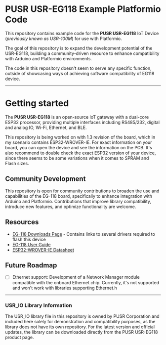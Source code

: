 # PUSR USR-EG118 Example Platformio Code

This repository contains example code for the **PUSR USR-EG118** IoT Device (*previously known as USR-100M*) for use with Platformio.

The goal of this repository is to expand the development potential of the USR-EG118, building a community-driven resource to enhance compatibility with Arduino and Platformio environments.

The code in this repository doesn't seem to serve any specific function, outside of showcasing ways of achieving software compatibility of EG118 device.

---
# Getting started 
The **PUSR USR-EG118** is an open-source IoT gateway with a dual-core ESP32 processor, providing multiple interfaces including RS485/232, digital and analog IO, Wi-Fi, Ethernet, and BLE. 

This repository is being worked on with 1.3 revision of the board, which in my scenario contains ESP32-WROVER-IE.
For exact information on your board, you can open the device and see the information on the PCB. It's also recommend to double check the exact ESP32 version of your device, since there seems to be some variations when it comes to SPRAM and Flash sizes.

## Community Development
This repository is open for community contributions to broaden the use and capabilities of the EG-118 board, specifically to enhance integration with Arduino and Platformio. Contributions that improve library compatibility, introduce new features, and optimize functionality are welcome.


## Resources
- [EG-118 Downloads Page](https://www.pusr.com/products/arduino-open-source-iot-gateway.html) - Contains links to several drivers required to flash this device
- [EG-118 User Guide](https://www.pusr.com/uploads/20240809/51d0b52adbb11668a8c8e1880092960a.pdf)
- [ESP32-WROVER-IE Datasheet](https://www.espressif.com/sites/default/files/documentation/esp32-wrover-e_esp32-wrover-ie_datasheet_en.pdf)

## Future Roadmap
- [ ] Ethernet support: Development of a Network Manager module compatible with the onboard Ethernet chip. Currently, it's not supported and won't work with libraries supporting Ethernet.h 

---
### USR_IO Library Information
The USR_IO library file in this repository is owned by PUSR Corporation and included here solely for demonstration and compatibility purposes, as the library does not have its own repository. For the latest version and official updates, the library can be downloaded directly from the PUSR USR-EG118 product page.
